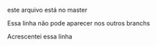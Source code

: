 este arquivo está no master

Essa linha não pode aparecer nos outros branchs

Acrescentei essa linha

